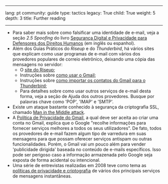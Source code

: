 

---

lang: pt
community: guide
type: tactics
legacy: True
child: True
weight: 5
depth: 3
title: Further reading

---

- Para saber mais sobre como falsificar uma identidade de e-mail, veja a seção *2.5 Spoofing* do livro [Segurança Digital e Privacidade para Defensores dos Direitos Humanos](http://www.frontlinedefenders.org/esecman) (em inglês ou espanhol).
- Além dos Guias Práticos do *Riseup* e do *Thunderbird*, há vários sites que explicam como usar programas de e-mail com vários dos provedores populares de correio eletrônico, deixando uma cópia das mensagens no servidor:
  - O [site do Riseup](https://help.riseup.net/en/email/clients);
  - Instruções sobre [como usar o Gmail](https://mail.google.com/support/bin/topic.py?topic=12769);
  - Instruções sobre [como importar os contatos do Gmail para o Thunderbird](http://email.about.com/od/mozillathunderbirdtips/qt/et_gmail_addr.htm);
  - Para detalhes sobre como usar outros serviços de e-mail desta forma, veja a seção de Ajuda dos outros provedores. Busque por palavras chave como 'POP', 'IMAP' e 'SMTP'.
- Existe um ataque bastante conhecido à segurança da criptografia SSL, chamado [Man in the Middle attack](https://secure.wikimedia.org/wikipedia/en/wiki/Man-in-the-middle_attack).
- A [Política de Privacidade do Gmail](https://www.google.com/intl/pt/privacy/privacy-policy.html), a qual deve ser aceita ao criar uma conta no Gmail, explica que o Google &quot;recolhe informações para fornecer serviços melhores a todos os seus utilizadores&quot;. De fato, todos os provedores de e-mail fazem algum tipo de varredura em suas mensagens para que possam oferecer serviços antispam ou outras funcionalidades. Porém, o Gmail vai um pouco além para vender 'publicidade dirigida' baseada no conteúdo de e-mails específicos. Isso pode ser perigoso caso a informação armazenada pelo Google seja exposta de forma acidental ou intencional.
- Uma série de entrevistas realizadas em 2008 teve como tema as [políticas de privacidade e criptografia](http://news.cnet.com/8301-13578_3-9962106-38.html) de vários dos principais serviços de mensagens instantâneas.

